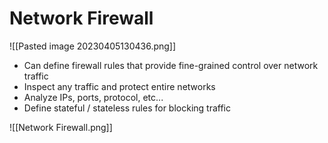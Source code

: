 # Network Firewall
![[Pasted image 20230405130436.png]]
- Can define firewall rules that provide fine-grained control over network traffic
- Inspect any traffic and protect entire networks
- Analyze IPs, ports, protocol, etc...
- Define stateful / stateless rules for blocking traffic

![[Network Firewall.png]]